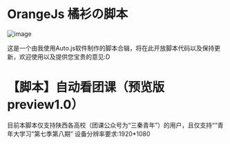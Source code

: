 # OrangeJs 橘衫の脚本
![image](https://github.com/Orange-shirt/OrangeJs/blob/master/OrangeJs_logo.png)

这是一个由我使用Auto.js软件制作的脚本合辑，将在此开放脚本代码以及保持更新，欢迎使用以及提供您宝贵的意见:D

# 【脚本】自动看团课（预览版preview1.0）
目前本脚本仅支持陕西各高校（团课公众号为“三秦青年”）的用户，且仅支持““青年大学习”第七季第八期”
设备分辨率要求:1920*1080
